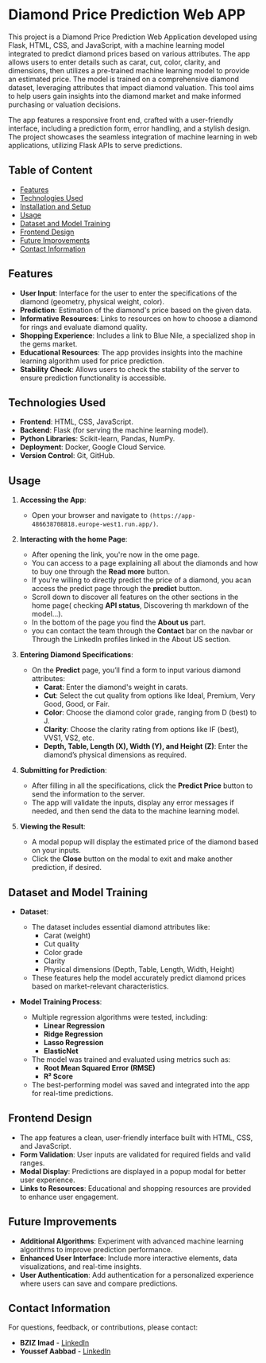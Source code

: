 # Diamond Price Prediction Web APP

This project is a Diamond Price Prediction Web Application developed using Flask, HTML, CSS, and JavaScript, with a machine learning model integrated to predict diamond prices based on various attributes. The app allows users to enter details such as carat, cut, color, clarity, and dimensions, then utilizes a pre-trained machine learning model to provide an estimated price. The model is trained on a comprehensive diamond dataset, leveraging attributes that impact diamond valuation. This tool aims to help users gain insights into the diamond market and make informed purchasing or valuation decisions.

The app features a responsive front end, crafted with a user-friendly interface, including a prediction form, error handling, and a stylish design. The project showcases the seamless integration of machine learning in web applications, utilizing Flask APIs to serve predictions.

## Table of Content
- [Features](#features)
- [Technologies Used](#technologies-used)
- [Installation and Setup](#installation-and-setup)
- [Usage](#usage)
- [Dataset and Model Training](#Dataset-and-Model-Training)
- [Frontend Design](#frontend-design)
- [Future Improvements](#future-improvements)
- [Contact Information](#contact-information)

 ## Features
- **User Input**: Interface for the user to enter the specifications of the diamond (geometry, physical weight, color).
- **Prediction**: Estimation of the diamond's price based on the given data.
- **Informative Resources**: Links to resources on how to choose a diamond for rings and evaluate diamond quality.
- **Shopping Experience**: Includes a link to Blue Nile, a specialized shop in the gems market.
- **Educational Resources**: The app provides insights into the machine learning algorithm used for price prediction.
- **Stability Check**: Allows users to check the stability of the server to ensure prediction functionality is accessible.

## Technologies Used

- **Frontend**: HTML, CSS, JavaScript.
- **Backend**: Flask (for serving the machine learning model).
- **Python Libraries**: Scikit-learn, Pandas, NumPy.
- **Deployment**: Docker, Google Cloud Service.
- **Version Control**: Git, GitHub.

## Usage

1. **Accessing the App**:
   - Open your browser and navigate to `(https://app-486638708818.europe-west1.run.app/)`.
2. **Interacting with the home Page**:
   - After opening the link, you're now in the ome page.
   - You can access to a page explaining all about the diamonds and how to buy one through the **Read more** button.
   - If you're willing to directly predict the price of a diamond, you acan access the predict page through the **predict** button.
   - Scroll down to discover all features on the other sections in the home page( checking **API status**, Discovering th markdown of the model...).
   - In the bottom of the page you find the **About us** part.
   - you can contact the team through the **Contact** bar on the navbar or Through the LinkedIn profiles linked in the About US section.
     
2. **Entering Diamond Specifications**:
   - On the **Predict** page, you’ll find a form to input various diamond attributes:
     - **Carat**: Enter the diamond's weight in carats.
     - **Cut**: Select the cut quality from options like Ideal, Premium, Very Good, Good, or Fair.
     - **Color**: Choose the diamond color grade, ranging from D (best) to J.
     - **Clarity**: Choose the clarity rating from options like IF (best), VVS1, VS2, etc.
     - **Depth, Table, Length (X), Width (Y), and Height (Z)**: Enter the diamond’s physical dimensions as required.

3. **Submitting for Prediction**:
   - After filling in all the specifications, click the **Predict Price** button to send the information to the server.
   - The app will validate the inputs, display any error messages if needed, and then send the data to the machine learning model.

4. **Viewing the Result**:
   - A modal popup will display the estimated price of the diamond based on your inputs.
   - Click the **Close** button on the modal to exit and make another prediction, if desired.

## Dataset and Model Training

- **Dataset**:
  - The dataset includes essential diamond attributes like:
    - Carat (weight)
    - Cut quality
    - Color grade
    - Clarity
    - Physical dimensions (Depth, Table, Length, Width, Height)
  - These features help the model accurately predict diamond prices based on market-relevant characteristics.

- **Model Training Process**:
  - Multiple regression algorithms were tested, including:
    - **Linear Regression**
    - **Ridge Regression**
    - **Lasso Regression**
    - **ElasticNet**
  - The model was trained and evaluated using metrics such as:
    - **Root Mean Squared Error (RMSE)**
    - **R² Score**
  - The best-performing model was saved and integrated into the app for real-time predictions.
 
 ## Frontend Design

- The app features a clean, user-friendly interface built with HTML, CSS, and JavaScript.
- **Form Validation**: User inputs are validated for required fields and valid ranges.
- **Modal Display**: Predictions are displayed in a popup modal for better user experience.
- **Links to Resources**: Educational and shopping resources are provided to enhance user engagement.

 ## Future Improvements

- **Additional Algorithms**: Experiment with advanced machine learning algorithms to improve prediction performance.
- **Enhanced User Interface**: Include more interactive elements, data visualizations, and real-time insights.
- **User Authentication**: Add authentication for a personalized experience where users can save and compare predictions.

## Contact Information

For questions, feedback, or contributions, please contact:

- **BZIZ Imad** - [LinkedIn](https://www.linkedin.com/in/imad-bziz-97aa80285?utm_source=share&utm_campaign=share_via&utm_content=profile&utm_medium=android_ap)
- **Youssef Aabbad** - [LinkedIn](https://www.linkedin.com/in/youssef-aabbad-60b1a9297?utm_source=share&utm_campaign=share_via&utm_content=profile&utm_medium=android_app)




  

